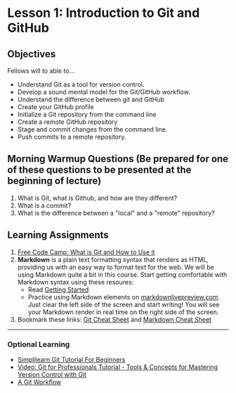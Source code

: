 # Lesson 1: Introduction to Git and GitHub

## Objectives
Fellows will to able to...
* Understand Git as a tool for version control.  
* Develop a sound mental model for the Git/GitHub workflow.
* Understand the difference between git and GitHub
* Create your GitHub profile
* Initialize a Git repository from the command line
* Create a remote GitHub repository
* Stage and commit changes from the command line.
* Push commits to a remote repository.

## Morning Warmup Questions (Be prepared for one of these questions to be presented at the beginning of lecture)

1. What is Git, what is Github, and how are they different?
2. What is a commit?
3. What is the difference between a "local" and a "remote" repository?

## Learning Assignments

1. [Free Code Camp: What is Git and How to Use it](https://www.freecodecamp.org/news/what-is-git-and-how-to-use-it-c341b049ae61/)
2. **Markdown** is a plain text formatting syntax that renders as HTML, providing us with an easy way to format text for the web. We will be using Markdown quite a bit in this course. Start getting comfortable with Markdown syntax using these resoures:
   * Read [Getting Started](https://www.markdownguide.org/getting-started)
   * Practice using Markdown elements on [markdownlivepreview.com](https://markdownlivepreview.com/). Just clear the left side of the screen and start writing! You will see your Markdown render in real time on the right side of the screen.
3. Bookmark these links: [Git Cheat Sheet](https://education.github.com/git-cheat-sheet-education.pdf) and [Markdown Cheat Sheet](https://www.markdownguide.org/cheat-sheet)

____

### Optional Learning
* [Simplilearn Git Tutorial For Beginners](https://www.simplilearn.com/tutorials/git-tutorial/git-tutorial-for-beginner)
* [Video: Git for Professionals Tutorial - Tools & Concepts for Mastering Version Control with Git](https://www.youtube.com/watch?v=Uszj_k0DGsg&ab_channel=freeCodeCamp.org)
* [A Git Workflow](https://www.getdbt.com/analytics-engineering/transformation/git-workflow/)